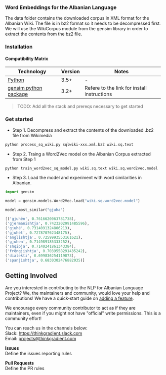 ### Word Embeddings for the Albanian Language
The data folder contains the downloaded corpus in XML format for the Albanian Wiki. The file is in bz2 format so it needs to be decompressed first. We will use the WikiCorpus module from the gensim library in order to extract the contents from the bz2 file.
 


### Installation

#### Compatibility Matrix


| Technology  | Version | Notes | 
|---------------|-----------|-----------|
| [Python](https://www.python.org/)  | 3.5+  | -  | 
| [gensim python package](https://radimrehurek.com/gensim/install.html)  | 3.2+  | Refere to the link for install instructions  | 

> TODO: Add all the stack and prereqs necessary to get started


### Get started

- Step 1. Decompress and extract the contents of the downloaded .bz2 file from Wikimedia
```bash
python process_sq_wiki.py sqlwiki-xxx.xml.bz2 wiki.sq.text

```
- Step 2. Traing a Word2Vec model on the Albanian Corpus extracted from Step 1
```bash
python train_word2vec_sq_model.py wiki.sq.text wiki.sq.word2vec.model

```
- Step 3. Load the model and experiment with word similarities in Albanian. 
```python
import gensim

model = gensim.models.Word2Vec.load("wiki.sq.word2vec.model")

model.most_similar("gjuha")

[('gjuhën', 0.7616620063781738), 
('gjermanishtja', 0.7423202991485596), 
('gjuhë', 0.7314091324806213), 
('gjuhët', 0.727870762348175), 
('anglishtja', 0.7259993553161621), 
('gjuhen', 0.714989185333252), 
('shqipja', 0.7140241861343384), 
('frëngjishtja', 0.7039558291435242), 
('dialekti', 0.699836254119873), 
('spanjishtja', 0.6830302476882935)]

```

## Getting Involved

Are you interested in contributing to the NLP for Albanian Language Project? We, the maintainers and community,
would love your help and contributions! We have a quick-start guide on [adding a feature]().

We encourage every community contributor to act as if they are
maintainers, even if you might not have "official" write permissions. This is a
community effort!

You can reach us in the channels below:  
Slack: https://thinkgradient.slack.com  
Email: projects@thinkgradient.com


__Issues__  
Define the issues reporting rules

__Pull Requests__  
Define the PR rules

